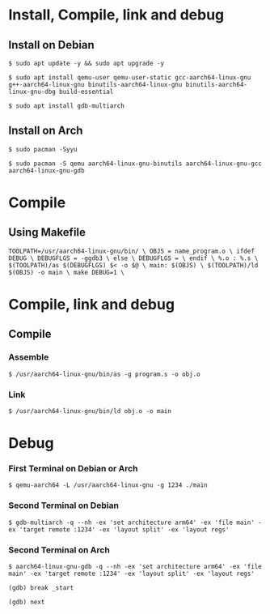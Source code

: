# Install, Compile, link and debug

## Install on Debian

``
$ sudo apt update -y && sudo apt upgrade -y
``

``
$ sudo apt install qemu-user qemu-user-static gcc-aarch64-linux-gnu g++-aarch64-linux-gnu binutils-aarch64-linux-gnu binutils-aarch64-linux-gnu-dbg build-essential
``

``
$ sudo apt install gdb-multiarch
``

## Install on Arch

``
$ sudo pacman -Syyu
``

``
$ sudo pacman -S qemu aarch64-linux-gnu-binutils aarch64-linux-gnu-gcc aarch64-linux-gnu-gdb
``

# Compile

## Using Makefile

``
TOOLPATH=/usr/aarch64-linux-gnu/bin/ \
OBJS = name_program.o \
ifdef DEBUG \
	DEBUGFLGS = -ggdb3 \
else \
	DEBUGFLGS = \
endif \
%.o : %.s \
	$(TOOLPATH)/as $(DEBUGFLGS) $< -o $@ \
main: $(OBJS) \
	$(TOOLPATH)/ld $(OBJS) -o main \
make DEBUG=1 \
``

# Compile, link and debug

## Compile

### Assemble

``
$ /usr/aarch64-linux-gnu/bin/as -g program.s -o obj.o
``

### Link

``
$ /usr/aarch64-linux-gnu/bin/ld obj.o -o main
``

# Debug

### First Terminal on Debian or Arch

``
$ qemu-aarch64 -L /usr/aarch64-linux-gnu -g 1234 ./main
``

### Second Terminal on Debian
``
$ gdb-multiarch -q --nh -ex 'set architecture arm64' -ex 'file main' -ex 'target remote :1234' -ex 'layout split' -ex 'layout regs'
``

### Second Terminal on Arch

``
$ aarch64-linux-gnu-gdb -q --nh -ex 'set architecture arm64' -ex 'file main' -ex 'target remote :1234' -ex 'layout split' -ex 'layout regs'
``

``
(gdb) break _start
``

``
(gdb) next
``

